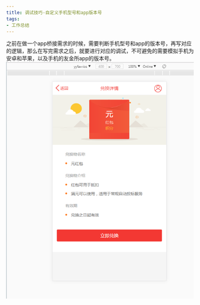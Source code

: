 ```yaml
---
title: 调试技巧-自定义手机型号和app版本号
tags:
- 工作总结
---
```

之前在做一个app桥接需求的时候，需要判断手机型号和app的版本号，再写对应的逻辑，那么在写完需求之后，就要进行对应的调试，不可避免的需要模拟手机为安卓和苹果，以及手机的友金所app的版本号。
![模拟ios](7/demo1.jpg)